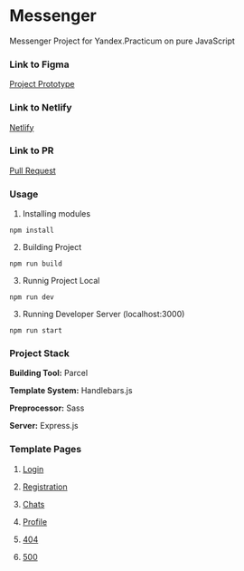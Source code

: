 # Messenger
Messenger Project for Yandex.Practicum on pure JavaScript
### Link to Figma
[Project Prototype](https://www.figma.com/file/24EUnEHGEDNLdOcxg7ULwV/Chat?node-id=0%3A1)
### Link to Netlify
[Netlify]()
### Link to PR
[Pull Request]()
### Usage
1. Installing modules
```
npm install
```
2. Building Project
```
npm run build
```
3. Runnig Project Local
```
npm run dev
```
3. Running Developer Server (localhost:3000)
```
npm run start
```
### Project Stack
**Building Tool:** Parcel

**Template System:** Handlebars.js

**Preprocessor:** Sass

**Server:** Express.js
### Template Pages
1. [Login]()

2. [Registration]()

3. [Chats]()

4. [Profile]()

5. [404]()

6. [500]()
